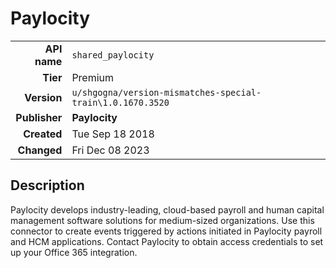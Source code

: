 # Paylocity
| | |
|-:|-|
|**API name**|`shared_paylocity`|
|**Tier**|Premium|
|**Version**|`u/shgogna/version-mismatches-special-train\1.0.1670.3520`|
|**Publisher**|**Paylocity**|
|**Created**|Tue Sep 18 2018|
|**Changed**|Fri Dec 08 2023|

## Description
Paylocity develops industry-leading, cloud-based payroll and human capital management software solutions for medium-sized organizations. Use this connector to create events triggered by actions initiated in Paylocity payroll and HCM applications. Contact Paylocity to obtain access credentials to set up your Office 365 integration.
